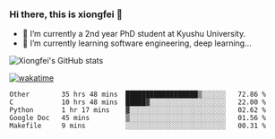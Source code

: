 ### Hi there, this is xiongfei 👋


- 🔭 I’m currently a 2nd year PhD student at Kyushu University.
- 🌱 I’m currently learning software engineering, deep learning...

<!--
**Toma62299781/Toma62299781** is a ✨ _special_ ✨ repository because its `README.md` (this file) appears on your GitHub profile.
Here are some ideas to get you started:
-->

![Xiongfei's GitHub stats](https://github-readme-stats.vercel.app/api?username=Toma62299781)


[![wakatime](https://wakatime.com/badge/user/9e8d5516-d162-43e7-9563-87295d455a71.svg)](https://wakatime.com/@9e8d5516-d162-43e7-9563-87295d455a71)

<!--START_SECTION:waka-->
```text
Other        35 hrs 48 mins  ██████████████████▒░░░░░░   72.86 % 
C            10 hrs 48 mins  █████▓░░░░░░░░░░░░░░░░░░░   22.00 % 
Python       1 hr 17 mins    ▓░░░░░░░░░░░░░░░░░░░░░░░░   02.62 % 
Google Doc   45 mins         ▒░░░░░░░░░░░░░░░░░░░░░░░░   01.56 % 
Makefile     9 mins          ░░░░░░░░░░░░░░░░░░░░░░░░░   00.31 % 
```
<!--END_SECTION:waka-->

